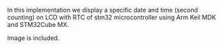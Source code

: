 In this implementation we display a specific date and time (second counting) on LCD with RTC of stm32 microcontroller using Arm Keil MDK and STM32Cube MX. 

Image is included.